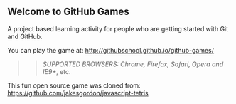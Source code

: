## Welcome to GitHub Games

A project based learning activity for people who are getting started with Git and GitHub.

You can play the game at: http://githubschool.github.io/github-games/

>> _*SUPPORTED BROWSERS*: Chrome, Firefox, Safari, Opera and IE9+_, etc.

This fun open source game was cloned from: https://github.com/jakesgordon/javascript-tetris
